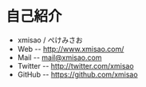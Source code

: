 # 自己紹介

- xmisao / ぺけみさお
- Web -- http://www.xmisao.com/
- Mail -- mail@xmisao.com
- Twitter -- http://twitter.com/xmisao
- GitHub -- https://github.com/xmisao
